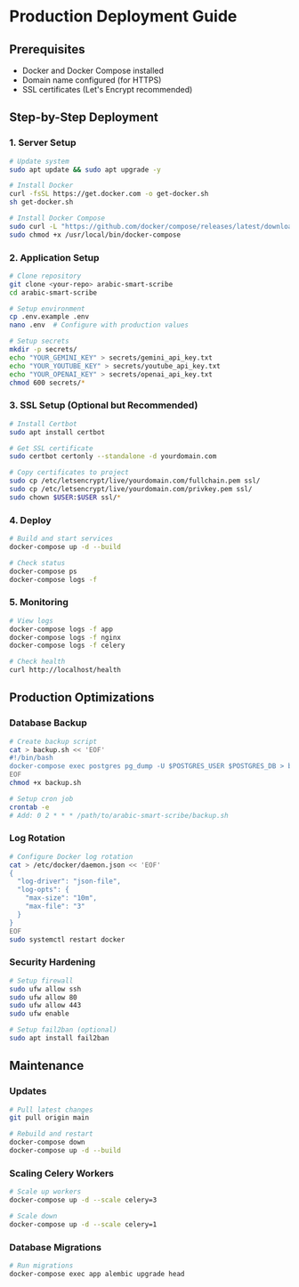 # Production Deployment Guide

## Prerequisites
- Docker and Docker Compose installed
- Domain name configured (for HTTPS)
- SSL certificates (Let's Encrypt recommended)

## Step-by-Step Deployment

### 1. Server Setup
```bash
# Update system
sudo apt update && sudo apt upgrade -y

# Install Docker
curl -fsSL https://get.docker.com -o get-docker.sh
sh get-docker.sh

# Install Docker Compose
sudo curl -L "https://github.com/docker/compose/releases/latest/download/docker-compose-$(uname -s)-$(uname -m)" -o /usr/local/bin/docker-compose
sudo chmod +x /usr/local/bin/docker-compose
```

### 2. Application Setup
```bash
# Clone repository
git clone <your-repo> arabic-smart-scribe
cd arabic-smart-scribe

# Setup environment
cp .env.example .env
nano .env  # Configure with production values

# Setup secrets
mkdir -p secrets/
echo "YOUR_GEMINI_KEY" > secrets/gemini_api_key.txt
echo "YOUR_YOUTUBE_KEY" > secrets/youtube_api_key.txt
echo "YOUR_OPENAI_KEY" > secrets/openai_api_key.txt
chmod 600 secrets/*
```

### 3. SSL Setup (Optional but Recommended)
```bash
# Install Certbot
sudo apt install certbot

# Get SSL certificate
sudo certbot certonly --standalone -d yourdomain.com

# Copy certificates to project
sudo cp /etc/letsencrypt/live/yourdomain.com/fullchain.pem ssl/
sudo cp /etc/letsencrypt/live/yourdomain.com/privkey.pem ssl/
sudo chown $USER:$USER ssl/*
```

### 4. Deploy
```bash
# Build and start services
docker-compose up -d --build

# Check status
docker-compose ps
docker-compose logs -f
```

### 5. Monitoring
```bash
# View logs
docker-compose logs -f app
docker-compose logs -f nginx
docker-compose logs -f celery

# Check health
curl http://localhost/health
```

## Production Optimizations

### Database Backup
```bash
# Create backup script
cat > backup.sh << 'EOF'
#!/bin/bash
docker-compose exec postgres pg_dump -U $POSTGRES_USER $POSTGRES_DB > backup_$(date +%Y%m%d_%H%M%S).sql
EOF
chmod +x backup.sh

# Setup cron job
crontab -e
# Add: 0 2 * * * /path/to/arabic-smart-scribe/backup.sh
```

### Log Rotation
```bash
# Configure Docker log rotation
cat > /etc/docker/daemon.json << 'EOF'
{
  "log-driver": "json-file",
  "log-opts": {
    "max-size": "10m",
    "max-file": "3"
  }
}
EOF
sudo systemctl restart docker
```

### Security Hardening
```bash
# Setup firewall
sudo ufw allow ssh
sudo ufw allow 80
sudo ufw allow 443
sudo ufw enable

# Setup fail2ban (optional)
sudo apt install fail2ban
```

## Maintenance

### Updates
```bash
# Pull latest changes
git pull origin main

# Rebuild and restart
docker-compose down
docker-compose up -d --build
```

### Scaling Celery Workers
```bash
# Scale up workers
docker-compose up -d --scale celery=3

# Scale down
docker-compose up -d --scale celery=1
```

### Database Migrations
```bash
# Run migrations
docker-compose exec app alembic upgrade head
```
